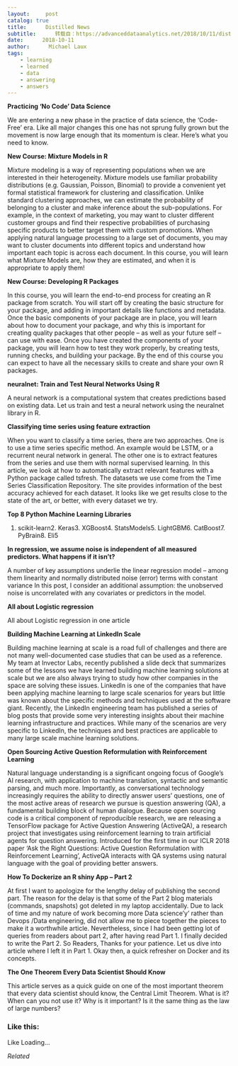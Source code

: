 ```yaml
---
layout:     post
catalog: true
title:      Distilled News
subtitle:      转载自：https://advanceddataanalytics.net/2018/10/11/distilled-news-882/
date:      2018-10-11
author:      Michael Laux
tags:
    - learning
    - learned
    - data
    - answering
    - answers
---
```


**Practicing ‘No Code’ Data Science**

We are entering a new phase in the practice of data science, the ‘Code-Free’ era. Like all major changes this one has not sprung fully grown but the movement is now large enough that its momentum is clear. Here’s what you need to know.

**New Course: Mixture Models in R**

Mixture modeling is a way of representing populations when we are interested in their heterogeneity. Mixture models use familiar probability distributions (e.g. Gaussian, Poisson, Binomial) to provide a convenient yet formal statistical framework for clustering and classification. Unlike standard clustering approaches, we can estimate the probability of belonging to a cluster and make inference about the sub-populations. For example, in the context of marketing, you may want to cluster different customer groups and find their respective probabilities of purchasing specific products to better target them with custom promotions. When applying natural language processing to a large set of documents, you may want to cluster documents into different topics and understand how important each topic is across each document. In this course, you will learn what Mixture Models are, how they are estimated, and when it is appropriate to apply them!

**New Course: Developing R Packages**

In this course, you will learn the end-to-end process for creating an R package from scratch. You will start off by creating the basic structure for your package, and adding in important details like functions and metadata. Once the basic components of your package are in place, you will learn about how to document your package, and why this is important for creating quality packages that other people – as well as your future self – can use with ease. Once you have created the components of your package, you will learn how to test they work properly, by creating tests, running checks, and building your package. By the end of this course you can expect to have all the necessary skills to create and share your own R packages.

**neuralnet: Train and Test Neural Networks Using R**

A neural network is a computational system that creates predictions based on existing data. Let us train and test a neural network using the neuralnet library in R.

**Classifying time series using feature extraction**

When you want to classify a time series, there are two approaches. One is to use a time series specific method. An example would be LSTM, or a recurrent neural network in general. The other one is to extract features from the series and use them with normal supervised learning. In this article, we look at how to automatically extract relevant features with a Python package called tsfresh. The datasets we use come from the Time Series Classification Repository. The site provides information of the best accuracy achieved for each dataset. It looks like we get results close to the state of the art, or better, with every dataset we try.

**Top 8 Python Machine Learning Libraries**

1. scikit-learn2. Keras3. XGBoost4. StatsModels5. LightGBM6. CatBoost7. PyBrain8. Eli5

**In regression, we assume noise is independent of all measured predictors. What happens if it isn’t?**

A number of key assumptions underlie the linear regression model – among them linearity and normally distributed noise (error) terms with constant variance In this post, I consider an additional assumption: the unobserved noise is uncorrelated with any covariates or predictors in the model.

**All about Logistic regression**

All about Logistic regression in one article

**Building Machine Learning at LinkedIn Scale**

Building machine learning at scale is a road full of challenges and there are not many well-documented case studies that can be used as a reference. My team at Invector Labs, recently published a slide deck that summarizes some of the lessons we have learned building machine learning solutions at scale but we are also always trying to study how other companies in the space are solving these issues. LinkedIn is one of the companies that have been applying machine learning to large scale scenarios for years but little was known about the specific methods and techniques used at the software giant. Recently, the LinkedIn engineering team has published a series of blog posts that provide some very interesting insights about their machine learning infrastructure and practices. While many of the scenarios are very specific to LinkedIn, the techniques and best practices are applicable to many large scale machine learning solutions.

**Open Sourcing Active Question Reformulation with Reinforcement Learning**

Natural language understanding is a significant ongoing focus of Google’s AI research, with application to machine translation, syntactic and semantic parsing, and much more. Importantly, as conversational technology increasingly requires the ability to directly answer users’ questions, one of the most active areas of research we pursue is question answering (QA), a fundamental building block of human dialogue. Because open sourcing code is a critical component of reproducible research, we are releasing a TensorFlow package for Active Question Answering (ActiveQA), a research project that investigates using reinforcement learning to train artificial agents for question answering. Introduced for the first time in our ICLR 2018 paper ‘Ask the Right Questions: Active Question Reformulation with Reinforcement Learning’, ActiveQA interacts with QA systems using natural language with the goal of providing better answers.

**How To Dockerize an R shiny App – Part 2**

At first I want to apologize for the lengthy delay of publishing the second part. The reason for the delay is that some of the Part 2 blog materials (commands, snapshots) got deleted in my laptop accidentally. Due to lack of time and my nature of work becoming more Data science’y’ rather than Devops /Data engineering, did not allow me to piece together the pieces to make it a worthwhile article. Nevertheless, since I had been getting lot of queries from readers about part 2, after having read Part 1. I finally decided to write the Part 2. So Readers, Thanks for your patience. Let us dive into article where I left it in Part 1. Okay then, a quick refresher on Docker and its concepts.

**The One Theorem Every Data Scientist Should Know**

This article serves as a quick guide on one of the most important theorem that every data scientist should know, the Central Limit Theorem. What is it? When can you not use it? Why is it important? Is it the same thing as the law of large numbers?





### Like this:

Like Loading...


*Related*

